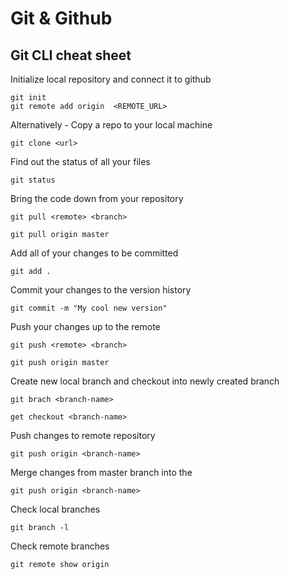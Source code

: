 # Git & Github

## Git CLI cheat sheet

Initialize local repository and connect it to github
```git
git init
git remote add origin  <REMOTE_URL> 
```

Alternatively - Copy a repo to your local machine
```git
git clone <url>
```

Find out the status of all your files
```git
git status
```

Bring the code down from your repository
```git
git pull <remote> <branch>

git pull origin master
```

Add all of your changes to be committed
```git
git add .
```

Commit your changes to the version history
```git
git commit -m "My cool new version"
```

Push your changes up to the remote
```git
git push <remote> <branch>

git push origin master
```

Create new local branch and checkout into newly created branch
```git
git brach <branch-name>

get checkout <branch-name>
```

Push changes to remote repository
```git
git push origin <branch-name>
```

Merge changes from master branch into the
```git
git push origin <branch-name>
``` 

Check local branches
```git
git branch -l
``` 

Check remote branches
```git
git remote show origin
``` 

